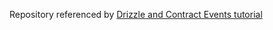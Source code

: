 Repository referenced by [Drizzle and Contract Events tutorial](http://trufflesuite.com/tutorials/drizzle-and-contract-events)
